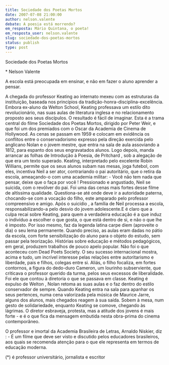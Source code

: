```yaml
---
title: Sociedade dos Poetas Mortos
date: 2007-07-08 21:00:00
author: nelson.valente
debate: A poesia está morrendo?
em_resposta: Mário Quintana, o poeta!
em_resposta_user: nelson.valente
slug: sociedade-dos-poetas-mortos
status: publish 
type: post
---
```


Sociedade dos Poetas Mortos  

 \* Nelson Valente  

 A escola está preocupada em ensinar, e não em fazer o aluno aprender a pensar.  

 A chegada do professor Keating ao internato mexeu com as estruturas da instituição, baseada nos princípios da tradição-honra-disciplina-excelência. Embora ex-aluno da Welton School, Keating professava um estilo dito revolucionário, nas suas aulas de literatura inglesa e no relacionamento proposto aos seus discípulos. O resultado é fácil de imaginar. Esta é a trama central do filme Sociedade dos Poetas Mortos, dirigido por Peter Weir, e que foi um dos premiados com o Oscar da Academia de Cinema de Hollywood. As cenas se passam em 1959 e colocam em evidência os conflitos entre o conservadorismo expresso pela direção exercida pelo anglicano Nolan e o jovem mestre, que entra na sala de aula assoviando a 1812, para espanto dos seus engravatados alunos. Logo depois, manda arrancar as folhas de Introdução à Poesia, de Pritchard , sob a alegação de que era um texto superado. Keating, interpretado pelo excelente Robin Willians, permite que os seus alunos subam nas mesas, joga futebol, com eles, incentiva Neil a ser ator, contrariando o pai autoritário, que o retira da escola, ameaçando-o com uma academia militar: - Você não tem nada que pensar, deixe que o faça por você ! Pressionado e angustiado, Neil se suicida, com o revólver do pai. Foi uma das cenas mais fortes desse filme de altíssima qualidade. Questiona-se até onde deve ir a autoridade paterna, chocando-se com a vocação do filho, este amparado pelo professor compreensivo e amigo. Após o suicídio , a família de Neil processa a escola, responsabilizando-a pelo desvio do jovem adolescente.E é claro que a culpa recai sobre Keating, para quem a verdadeira educação é a que induz o indivíduo a escolher o que gosta, o que está dentro de si, e não o que lhe é imposto. Por isso mesmo, faz da legenda latina carpe diem (aproveite o dia) o seu lema permanente. Quando preciso, as aulas eram dadas no pátio da escola, com forte sensibilização do aluno para o objeto do estudo, sem passar pela teorização. Histórias sobre educação e métodos pedagógicos, em geral, produzem trabalhos de pouco apelo popular. Não foi o que aconteceu com Dead Poets Society. O seu sucesso internacional mostra, acima e tudo, um incrível interesse pelas relações entre autoritarismo e liberdade, pais e filhos, colegas entre si. Aliás, o filho focaliza, em fortes contornos, a figura do dedo-duro Cameron, um lourinho subserviente, que criticava o professor querido da turma, pelos seus excessos de liberalidade. Foi ele que contou à diretoria o que se passava em classe. Keating é expulso de Welton , Nolan retoma as suas aulas e o faz dentro do estilo conservador de sempre. Quando Keating entra na sala para apanhar os seus pertences, numa cena valorizada pela música de Maurice Jarre, alguns dos alunos, mais chegados reagem à sua saída. Sobem à mesa, num gesto de solidariedade, enquanto Keating se comove, chegando às lágrimas. O diretor esbraveja, protesta, mas a atitude dos jovens é mais forte - e é o que fica da mensagem embutida nesta obra-prima do cinema contemporâneo.  

 O professor e imortal da Academia Brasileira de Letras, Arnaldo Niskier, diz : - É um filme que deve ser visto e discutido pelos educadores brasileiros, aos quais se recomenda atenção para o que ele representa em termos de educação moderna.  

 (\*) é professor universitário, jornalista e escritor

